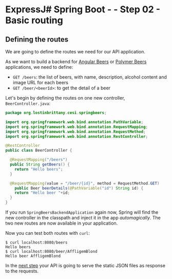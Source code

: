 # ExpressJ# Spring Boot -  - Step 02 - Basic routing


## Defining the routes

We are going to define the routes we need for our API application.

As we want to build a backend for [Angular Beers]() or [Polymer Beers]() applications,
we need to define:

- `GET /beers`: the list of beers, with name, description, alcohol content and image URL for each beers
- `GET /beer/<beerId>`: to get the detail of a beer

Let's begin by defining the routes on one new controller, `BeerController.java`:

```java
package org.lostinbrittany.cesi.springbeers;

import org.springframework.web.bind.annotation.PathVariable;
import org.springframework.web.bind.annotation.RequestMapping;
import org.springframework.web.bind.annotation.RequestMethod;
import org.springframework.web.bind.annotation.RestController;

@RestController
public class BeerController {

  @RequestMapping("/beers")
  public String getBeers() {
    return "Hello beers";
  }

  @RequestMapping(value = "/beer/{id}", method = RequestMethod.GET)
    public Beer beerDetails(@PathVariable("id") String id) {
    return "Hello beer "+id;
  }
}
```

If you run `SpringBeersBackendApplication` again now, Spring will find the new controller in the classpath and inject it in the app *automagically*. The two new routes are now available in your application.  

Now you can test both routes with `curl`:

```shell
$ curl localhost:8080/beers
Hello beers
$ curl localhost:8080/beer/AffligemBlond
Hello beer AffligemBlond
```

In the [next step](../step-03) your API is going to serve the static JSON files as response to the requests.